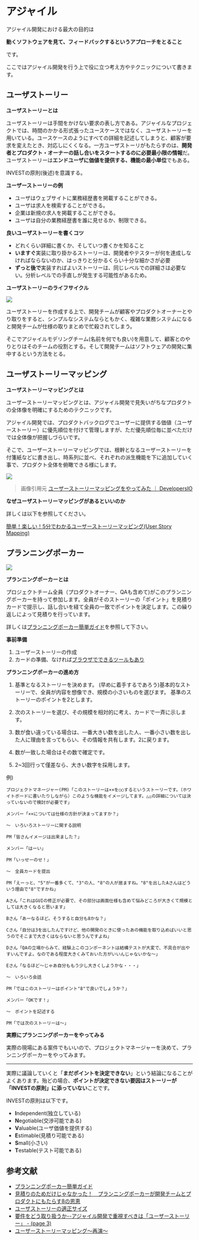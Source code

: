 # アジャイル

アジャイル開発における最大の目的は

**動くソフトウェアを見て、フィードバックするというアプローチをとること**

です。

ここではアジャイル開発を行う上で役に立つ考え方やテクニックについて書きます。


## ユーザストーリー

**ユーザストーリーとは**

ユーザストーリーは手間をかけない要求の表し方である。アジャイルなプロジェクトでは、時間のかかる形式張ったユースケースではなく、ユーザストーリーを用いている。ユースケースのようにすべての詳細を記述してしまうと、顧客が要求を変えたとき、対応しにくくなる。一方ユーザストーリがもたらすのは、**開発者とプロダクト・オーナーの話し合いをスタートするのに必要最小限の情報**だ。ユーザストーリーは**エンドユーザに価値を提供する、機能の最小単位**でもある。

INVESTの原則(後述)を意識する。



**ユーザーストーリーの例**

- ユーザはウェブサイトに業務経歴書を掲載することができる。
- ユーザは求人を検索することができる。
- 企業は新規の求人を掲載することができる。
- ユーザは自分の業務経歴書を誰に見せるか、制限できる。



**良いユーザストーリーを書くコツ**

- どれくらい詳細に書くか、そしていつ書くかを知ること
- **いますぐ**実装に取り掛かるストーリーは、開発者やテスターが何を達成しなければならないのか、はっきりと分かるくらい十分な細かさが必要
- **ずっと後で**実装すればよいストーリーは、同じレベルでの詳細さは必要ない。分析レベルでの手直しが発生する可能性があるため。



**ユーザストーリーのライフサイクル**

![](https://japan.zdnet.com/storage/2016/02/12/b3d9f50a403dbed411929e00c9eda5e4/160208_ul_4_1.jpg)

ユーザストーリーを作成する上で、開発チームが顧客やプロダクトオーナーとやり取りをすると、シンプルなシステムならともかく、複雑な業務システムになると開発チームが仕様の取りまとめで忙殺されてしまう。

そこでアジャイルモデリングチーム(名前を何でも良い)を用意して、顧客とのやりとりはそのチームの役割とする。そして開発チームはソフトウェアの開発に集中するという方法をとる。



## ユーザストーリーマッピング

**ユーザストーリーマッピングとは**

ユーザーストーリーマッピングとは、アジャイル開発で見失いがちなプロダクトの全体像を明確にするためのテクニックです。

アジャイル開発では、プロダクトバックログでユーザーに提供する価値（ユーザーストーリー）に優先順位を付けて管理しますが、ただ優先順位毎に並べただけでは全体像が把握しづらいです。

そこで、ユーザーストーリーマッピングでは、根幹となるユーザーストーリーを付箋紙などに書き出し、時系列に並べ、それぞれの派生機能を下に追加していく事で、プロダクト全体を俯瞰できる様にします。

![](https://cdn-ak.f.st-hatena.com/images/fotolife/r/ryoutaku_jo/20190729/20190729022615.png)

>画像引用元 [ユーザーストーリーマッピングをやってみた ｜ DevelopersIO](https://dev.classmethod.jp/devops/user_story_mapping/)



**なぜユーザストーリーマッピングがあるといいのか**

詳しくは以下を参照してください。

[簡単！楽しい！5分でわかるユーザーストーリーマッピング(User Story Mapping)](https://qiita.com/Koki_jp/items/6aebc73bedd0a932dcb8)



## プランニングポーカー

![](https://cdn-ak.f.st-hatena.com/images/fotolife/t/tokita93/20160803/20160803172329.jpg)

**プランニングポーカーとは**

プロジェクトチーム全員（プロダクトオーナー、QAも含めて)がこのプランニングポーカーを持って参加します。全員がそのストーリーの「ポイント」を見積りカードで提示し、話し合いを経て全員の一致でポイントを決定します。この繰り返しによって見積りを行っています。

詳しくは[プランニングポーカー簡単ガイド](https://slide.meguro.ryuzee.com/slides/25?vertical=1)を参照して下さい。



**事前準備**

1. ユーザーストーリーの作成
2. カードの準備、なければ[ブラウザでできるツールもあり](http://mamimumemoomoo.hateblo.jp/entry/2017/04/16/230913)



**プランニングポーカーの進め方**

1. 基準となるストーリーを決めます。
  (早めに着手するであろう)基本的なストーリーで、全員が内容を想像でき、規模の小さいものを選びます。
  基準のストーリーのポイントを2とします。

2. 次のストーリーを選び、その規模を相対的に考え、カードで一斉に示します。

3. 数が食い違っている場合は、一番大きい数を出した人、一番小さい数を出した人に理由を言ってもらい、その情報を共有します。2に戻ります。

4. 数が一致した場合はその数で確定です。

5. 2~3回行って僅差なら、大きい数字を採用します。

例)

```
プロジェクトマネージャー(PM)「このストーリーは××を○○するというストーリーです。（ホワイトボードに書いたりしながら）このような機能をイメージしてます。△△の詳細については決っていないので検討が必要です」

メンバー「××については仕様の方針が決まってますか？」

～　いろいろストーリーに関する説明

PM「皆さんイメージは出来ました？」

メンバー「はーい」

PM「いっせーのせ！」

～　全員カードを提出

PM「えーっと、"5"が一番多くて、"3"の人、"8"の人が居ますね。"8"を出したAさんはどういう理由で"8"ですかね」

Aさん「これはGUIの修正が必要で、その部分は画面仕様も含めて悩みどころが大きくて規模としては大きくなると思います」

Bさん「あーなるほど。そうすると自分も8かな？」

Cさん「自分は3を出したんですけど、他の開発のときに使ったあの機能を取り込めばいいと思うのでそこまで大きくはならないと思うんですよね」

Dさん「QAの立場からみて、経験上このコンポーネントは結構テストが大変で、不具合が出やすいんですよ。なのである程度大きくみておいた方がいいんじゃないかな～」

Eさん「なるほど～じゃあ自分ももう少し大きくしようかな・・・」

～　いろいろ会話

PM「ではこのストーリーはポイント"8"で良いでしょうか？」

メンバー「OKです！」

～　ポイントを記述する

PM「では次のストーリーは～」
```



**実際にプランニングポーカーをやってみる**

実際の現場にある案件でもいいので、プロジェクトマネージャーを決めて、プランニングポーカーをやってみます。

---

実際に議論していくと「**まだポイントを決定できない**」という結論になることがよくあります。殆どの場合、**ポイントが決定できない要因はストーリーが「INVESTの原則」に添っていない**ことです。

INVESTの原則は以下です。

- **I**ndependent(独立している)
- **N**egotiable(交渉可能である)
- **V**aluable(ユーザ価値を提供する)
- **E**stimable(見積り可能である)
- **S**mall(小さい)
- **T**estable(テスト可能である)



## 参考文献

- [プランニングポーカー簡単ガイド](https://slide.meguro.ryuzee.com/slides/25?vertical=1)
- [見積りのためだけじゃなかった！　プランニングポーカーが開発チームとプロダクトにもたらす8の恩恵](http://appresso.hatenablog.com/entry/2016/08/03/181355)
- [ユーザストーリーの適正サイズ](https://www.infoq.com/jp/news/2008/02/size-user-stories/)
- [要件をどう取り扱うか--アジャイル開発で重視すべきは「ユーザーストーリー」 - (page 3)](https://japan.zdnet.com/article/35077802/3/)
- [ユーザーストーリーマッピング〜再演〜](https://www.slideshare.net/fullvirtue/4-9921796)